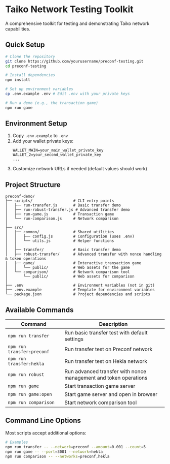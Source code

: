 # Taiko Network Testing Toolkit

A comprehensive toolkit for testing and demonstrating Taiko network capabilities.

## Quick Setup

```bash
# Clone the repository
git clone https://github.com/yourusername/preconf-testing.git
cd preconf-testing

# Install dependencies
npm install

# Set up environment variables
cp .env.example .env # Edit .env with your private keys

# Run a demo (e.g., the transaction game)
npm run game
```

## Environment Setup

1. Copy `.env.example` to `.env`
2. Add your wallet private keys:
   ```
   WALLET_MAIN=your_main_wallet_private_key
   WALLET_2=your_second_wallet_private_key
   ...
   ```
3. Customize network URLs if needed (default values should work)

## Project Structure

```
preconf-demo/
├── scripts/                  # CLI entry points
│   ├── run-transfer.js       # Basic transfer demo
│   ├── run-robust-transfer.js # Advanced transfer demo
│   ├── run-game.js           # Transaction game
│   └── run-comparison.js     # Network comparison
│
├── src/
│   ├── common/               # Shared utilities
│   │   ├── config.js         # Configuration (uses .env)
│   │   └── utils.js          # Helper functions
│   │
│   ├── transfer/             # Basic transfer demo
│   ├── robust-transfer/      # Advanced transfer with nonce handling & token operations
│   ├── game/                 # Interactive transaction game
│   │   └── public/           # Web assets for the game
│   └── comparison/           # Network comparison tool
│       └── public/           # Web assets for comparison
│
├── .env                      # Environment variables (not in git)
├── .env.example              # Template for environment variables
└── package.json              # Project dependencies and scripts
```

## Available Commands

| Command | Description |
|---------|-------------|
| `npm run transfer` | Run basic transfer test with default settings |
| `npm run transfer:preconf` | Run transfer test on Preconf network |
| `npm run transfer:hekla` | Run transfer test on Hekla network |
| `npm run robust` | Run advanced transfer with nonce management and token operations |
| `npm run game` | Start transaction game server |
| `npm run game:open` | Start game server and open in browser |
| `npm run comparison` | Start network comparison tool |

## Command Line Options

Most scripts accept additional options:

```bash
# Examples
npm run transfer -- --network=preconf --amount=0.001 --count=5
npm run game -- --port=3001 --network=hekla
npm run comparison -- --networks=preconf,hekla
```